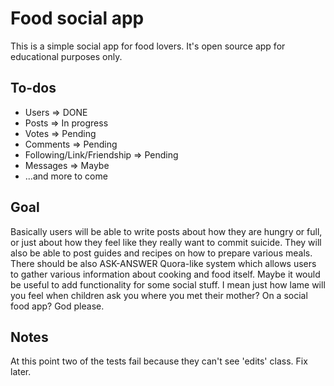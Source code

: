 # Food social app
This is a simple social app for food lovers.
It's open source app for educational purposes only.

## To-dos

- Users => DONE
- Posts => In progress
- Votes => Pending
- Comments => Pending
- Following/Link/Friendship => Pending
- Messages => Maybe
- ...and more to come

## Goal

Basically users will be able to write posts about how they are hungry or full, or just about how they feel like they really want to commit suicide. They will also be able to post guides and recipes on how to prepare various meals. There should be also ASK-ANSWER Quora-like system which allows users to gather various information about cooking and food itself. Maybe it would be useful to add functionality for some social stuff. I mean just how lame will you feel when children ask you where you met their mother? On a social food app? God please.

## Notes

At this point two of the tests fail because they can't see 'edits' class. Fix later. 
